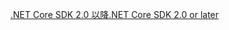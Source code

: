 [<span data-ttu-id="c139b-101">.NET Core SDK 2.0 以降</span><span class="sxs-lookup"><span data-stu-id="c139b-101">.NET Core SDK 2.0 or later</span></span>](https://www.microsoft.com/net/download)
